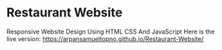 
# Restaurant Website

Responsive Website Design Using HTML CSS And JavaScript
Here is the live version: https://arpansamueltopno.github.io/Restaurant-Website/
